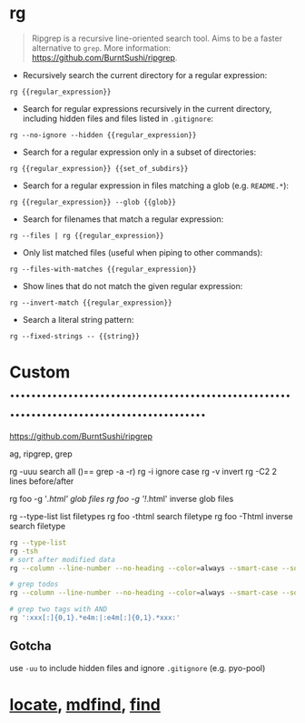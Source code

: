 # rg

> Ripgrep is a recursive line-oriented search tool.
> Aims to be a faster alternative to `grep`.
> More information: <https://github.com/BurntSushi/ripgrep>.

- Recursively search the current directory for a regular expression:

`rg {{regular_expression}}`

- Search for regular expressions recursively in the current directory, including hidden files and files listed in `.gitignore`:

`rg --no-ignore --hidden {{regular_expression}}`

- Search for a regular expression only in a subset of directories:

`rg {{regular_expression}} {{set_of_subdirs}}`

- Search for a regular expression in files matching a glob (e.g. `README.*`):

`rg {{regular_expression}} --glob {{glob}}`

- Search for filenames that match a regular expression:

`rg --files | rg {{regular_expression}}`

- Only list matched files (useful when piping to other commands):

`rg --files-with-matches {{regular_expression}}`

- Show lines that do not match the given regular expression:

`rg --invert-match {{regular_expression}}`

- Search a literal string pattern:

`rg --fixed-strings -- {{string}}`


# Custom ..........................................................................................
https://github.com/BurntSushi/ripgrep

ag, ripgrep, grep

rg -uuu                 search all ()== grep -a -r)
rg -i                   ignore case
rg -v                   invert
rg -C2                  2 lines before/after

rg foo -g '*.html'      glob files
rg foo -g '!*.html'     inverse glob files

rg --type-list          list filetypes
rg foo -thtml           search filetype
rg foo -Thtml           inverse search filetype
```sh
rg --type-list
rg -tsh
# sort after modified data
rg --column --line-number --no-heading --color=always --smart-case --sortr modified -- '^- \[[ ]\] .+'

# grep todos
rg --column --line-number --no-heading --color=always --smart-case --sortr modified -- '^- \[[ ]\] .+' ~/vimwiki | egrep -v '{noshow}|complete' | sort -k4 -r

# grep two tags with AND
rg ':xxx[:]{0,1}.*e4m:|:e4m[:]{0,1}.*xxx:'
```

## Gotcha
use `-uu` to include hidden files and ignore `.gitignore` (e.g. pyo-pool)



# [locate](/help/ubuntu.md#search), [mdfind](/help/macos.md#search), [find](/help/bash.md#search)



